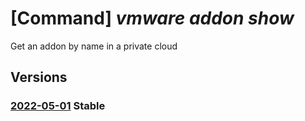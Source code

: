 # [Command] _vmware addon show_

Get an addon by name in a private cloud

## Versions

### [2022-05-01](/Resources/mgmt-plane/L3N1YnNjcmlwdGlvbnMve30vcmVzb3VyY2Vncm91cHMve30vcHJvdmlkZXJzL21pY3Jvc29mdC5hdnMvcHJpdmF0ZWNsb3Vkcy97fS9hZGRvbnMve30=/2022-05-01.xml) **Stable**

<!-- mgmt-plane /subscriptions/{}/resourcegroups/{}/providers/microsoft.avs/privateclouds/{}/addons/{} 2022-05-01 -->
